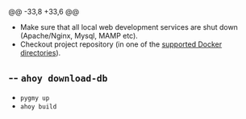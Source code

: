 @@ -33,8 +33,6 @@
 - Make sure that all local web development services are shut down (Apache/Nginx, Mysql, MAMP etc).
 - Checkout project repository (in one of the [supported Docker directories](https://docs.docker.com/desktop/settings-and-maintenance/settings/#virtual-file-shares)).
 
-- `ahoy download-db`
-
 - `pygmy up`
 - `ahoy build`
 

